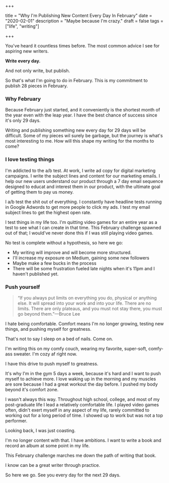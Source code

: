 +++

title = "Why I'm Publishing New Content Every Day In February"
date = "2020-02-01"
description = "Maybe because I'm crazy."
draft = false
tags = ["life", "writing"]

+++ 

You've heard it countless times before. The most common advice I see for aspiring new writers.

**Write every day.**

And not only write, but publish.

So that's what I'm going to do in February. This is my commitment to publish 28 pieces in February. 

### Why February

Because February just started, and it conveniently is the shortest month of the year even with the leap year. I have the best chance of success since it's only 29 days.

Writing and publishing something new every day for 29 days will be difficult. Some of my pieces wil surely be garbage, but the journey is what's most interesting to me. How will this shape my writing for the months to come? 

### I love testing things

I'm addicted to the a/b test. At work, I write ad copy for digital marketing campaigns. I write the subject lines and content for our marketing emails. I help our new users understand our product through a 7 day email sequence designed to educat and interest them in our product, with the ultimate goal of getting them to pay us money. 

I a/b test the shit out of everything. I constantly have headline tests running in Google Adwords to get more people to click my ads. I test my email subject lines to get the highest open rate.

I test things in my life too. I'm quitting video games for an entire year as a test to see what I can create in that time. This February challenge spawned out of that; I would've never done this if I was still playing video games. 

No test is complete without a hypothesis, so here we go:

- My writing will improve and will become more structured.
- I'll increase my exposure on Medium, gaining some new followers
- Maybe make a few bucks in the process
- There will be some frustration fueled late nights when it's 11pm and I haven't published yet.

### Push yourself

> “If you always put limits on everything you do, physical or anything else. It will spread into your work and into your life. There are no limits. There are only plateaus, and you must not stay there, you must go beyond them.”—Bruce Lee

I hate being comfortable. Comfort means I'm no longer growing, testing new things, and pushing myself for greatness. 

That's not to say I sleep on a bed of nails. Come on.

I'm writing this on my comfy couch, wearing my favorite, super-soft, comfy-ass sweater. I'm cozy af right now. 

I have this drive to push myself to greatness. 

It's why I'm in the gym 5 days a week, because it's hard and I want to push myself to achieve more. I love waking up in the morning and my muscles are sore because I had a great workout the day before. I pushed my body beyond it's comfort zone. 

I wasn't always this way. Throughout high school, college, and most of my post-graduate life I lead a relatively comfortable life. I played video games often, didn't exert myself in any aspect of my life, rarely committed to working out for a long period of time. I showed up to work but was not a top performer. 

Looking back, I was just coasting.

I'm no longer content with that. I have ambitions. I want to write a book and record an album at some point in my life.

This February challenge marches me down the path of writing that book. 

I know can be a great writer through practice. 

So here we go. See you every day for the next 29 days.